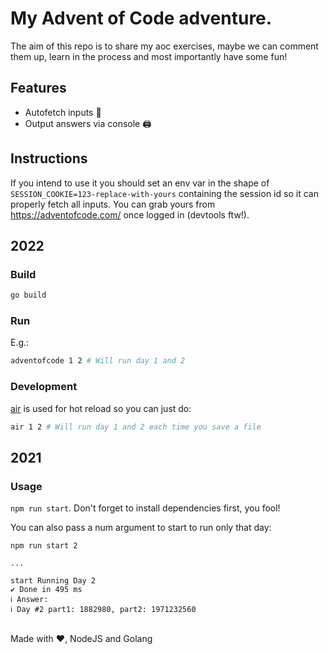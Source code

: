 # My Advent of Code adventure.

The aim of this repo is to share my aoc exercises, maybe we can comment them up, learn in the process and most importantly have some fun!

## Features
* Autofetch inputs 🎉
* Output answers via console 🖨

## Instructions
If you intend to use it you should set an env var in the shape of `SESSION_COOKIE=123-replace-with-yours` containing the session id so it can properly fetch all inputs. You can grab yours from https://adventofcode.com/ once logged in (devtools ftw!). 

## 2022

### Build

```bash
go build
```

### Run

E.g.:
```bash
adventofcode 1 2 # Will run day 1 and 2
```

### Development

[air](https://github.com/cosmtrek/air) is used for hot reload so you can just do:
```bash
air 1 2 # Will run day 1 and 2 each time you save a file
```

## 2021

### Usage
`npm run start`. Don't forget to install dependencies first, you fool!

You can also pass a num argument to start to run only that day:

```
npm run start 2

...

start Running Day 2
✔ Done in 495 ms
ℹ Answer:
ℹ Day #2 part1: 1882980, part2: 1971232560
```

</br>
Made with ♥, NodeJS and Golang
